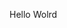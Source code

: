 Hello Wolrd


















































































































































































































































































































































































































































































































































































































































































































































































































































































































































































































































































































































































































































































































































































































































































































































































































































































